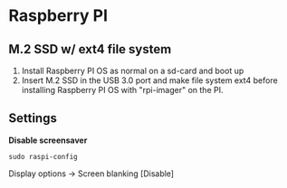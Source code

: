 # Raspberry PI

## M.2 SSD w/ ext4 file system
1. Install Raspberry PI OS as normal on a sd-card and boot up
2. Insert M.2 SSD in the USB 3.0 port and make file system ext4 before installing Raspberry PI OS with "rpi-imager" on the PI.

## Settings
__Disable screensaver__

```
sudo raspi-config
```

Display options -> Screen blanking [Disable]
